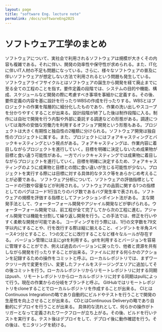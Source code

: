 ```yaml
---
layout: page
title: "software Eng. lecture note"
permalink: /docs/softwareEng2025
---
```

# ソフトウェア工学のまとめ

ソフトウェアについて、実社会で利用されるソフトウェアは規模が大きくその内容も複雑である。それに伴い、開発の効率性や保守性が求められる。また、IT化に伴いIT人材の不足も問題になっている。さらに、様々なソフトウェアの普及に伴いソフトウェアが想定しない方法で利用されるという問題も発生している。
ソフトウェアライフサイクルとはソフトウェアの誕生から開発を経て廃止までに至る全ての工程のことを指す。要件定義の段階では、システムの目的や機能、構成、スケジュールなど開発の際に考慮すべき事項を事細かに定義する。その後、要件定義の内容を基に設計を行ったりWBSの作成を行ったりする。WBSとはプロジェクトの作業を階層的に細分化したものであり、作業の洗い出しやスコープを分かりやすくすることが出来る。設計段階が終了した後は制作段階に入る。制作には自社で開発を行う内製や外部に委託する調達などの形態がある。調達については海外の安価な労働力を利用するオフショア開発という形態もある。プロジェクトは大きく有期性と独自性の2種類に分けられる。ソフトウェア開発は独自性のプロジェクトに属する。また、プロジェクトにはフォアキャスティングとバックキャスティングという視点がある。フォアキャスティングは、作業内容に着目しながらプロジェクトを進行していく。目標を明確に決定しないため成果物が目標と食い違う可能性がある。一方でバックキャスティングでは成果物に着目しながらプロジェクトを進行していく。目標を明確に決定するため、フォアキャスティングのように成果物と目標との間に食い違いが生じる可能性が少ない。プロジェクトを実行する際には目標に対する具体的なタスク等をあらかじめ考えることが必要である。
ソフトウェア分析について、ソフトウェアの評価指標としてコードの行数や容量などが利用される。ソフトウェアの品質に関する1つの指標としてのバグはコード1行当たりのバグ数であるバグ発生率で表される。ソフトウェアの規模を評価する指標としてファンクションポイント法がある。
主な開発手法として、ウォーターフォール開発やアジャイル開発などが挙げられる。ウォーターフォール開発では、前工程が全て完了してから次の工程に進む。アジャイル開発では機能を分割して繰り返し開発を行う。この手法では、修正を行いやすく柔軟な開発が可能である。
コーディングを行う際には、1行の文字数を79文字以内にすることや、行を改行する際は縦に揃えること、インデントを半角スペース4つ分とすること、1つの文ごとに改行することなど様々なルールが存在する。
バージョン管理には主にgitを利用する。gitを利用するとバージョンを容易に管理することができ、例えば過去のバージョンに戻ったり、他者と資源を共有しながら開発を行ったりすることが出来る。ファイルに対する何らかのアクションを記録するための操作をコミットと呼ぶ。ローカルレポジトリでは、まずワークツリー内で変更を行い、変更したファイルをステージングエリアに追加してその後コミットを行う。ローカルレポジトリからリモートレポジトリに対する同期はpush、リモートレポジトリからローカルレポジトリに対する同期はpullによって行う。現在の作業からの分岐をブランチと呼ぶ。
GitHubではリモートレポジトリをcloneすることでローカルレポジトリを作成することが出来る。
CIとはContinuous Integrationの略であり自動的にビルドやテストを行うことで開発の生産性を向上させることが出来る。
CDとはContinuous Deliveryの略であり自動的にデプロイを行うことが出来る。
具体的な流れとして、何らかの操作がトリガーとなって定義されたワークフローが立ち上がる。その後、ビルドを行いテストを実行する。テスト後はデプロイをして、デプロイ後に動作確認を行う。その後は、モニタリングを続ける。